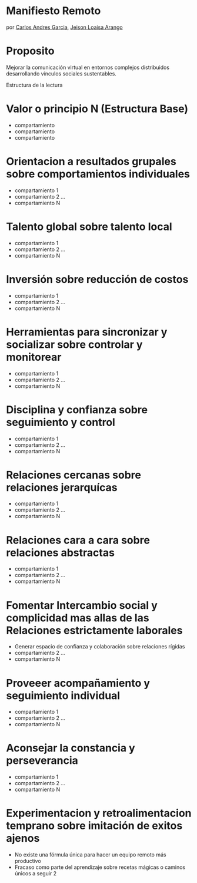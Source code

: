 # Manifiesto Remoto 
por [ Carlos Andres Garcia](https://www.linkedin.com/in/ggcarlosandres/), [Jeison Loaisa Arango](https://www.linkedin.com/in/jeison-loaisa-108aaa13b/)


# Proposito

Mejorar la comunicación virtual en entornos complejos distribuidos desarrollando vínculos sociales sustentables.

Estructura de la lectura
# Valor o principio N (Estructura Base)
 - compartamiento
 - compartamiento
 - compartamiento


# Orientacion a resultados grupales sobre comportamientos individuales
 -  compartamiento 1
 -  compartamiento 2
 ...
 -  compartamiento N
# Talento global sobre talento local
  -  compartamiento 1
 -  compartamiento 2
 ...
 -  compartamiento N
# Inversión sobre reducción de costos
 -  compartamiento 1
 -  compartamiento 2
 ...
 -  compartamiento N
# Herramientas para sincronizar y socializar sobre controlar y monitorear
 -  compartamiento 1
 -  compartamiento 2
 ...
 -  compartamiento N
# Disciplina y confianza sobre seguimiento y control
 -  compartamiento 1
 -  compartamiento 2
 ...
 -  compartamiento N
# Relaciones cercanas sobre relaciones jerarquícas
 -  compartamiento 1
 -  compartamiento 2
 ...
 -  compartamiento N
# Relaciones cara a cara sobre relaciones abstractas
 -  compartamiento 1
 -  compartamiento 2
 ...
 -  compartamiento N
# Fomentar Intercambio social  y complicidad mas allas de las Relaciones estrictamente laborales
 -  Generar espacio de confianza y colaboración sobre relaciones rígidas
 -  compartamiento 2
 ...
 -  compartamiento N
# Proveeer acompañamiento y seguimiento individual  
 -  compartamiento 1
 -  compartamiento 2
 ...
 -  compartamiento N
# Aconsejar la constancia y perseverancia 
 -  compartamiento 1
 -  compartamiento 2
 ...
 -  compartamiento N
# Experimentacion y retroalimentacion temprano sobre imitación de exitos ajenos
 -  No existe una fórmula única para hacer un equipo remoto más productivo
 -  Fracaso como parte del aprendizaje sobre recetas mágicas o caminos únicos a seguir 2

